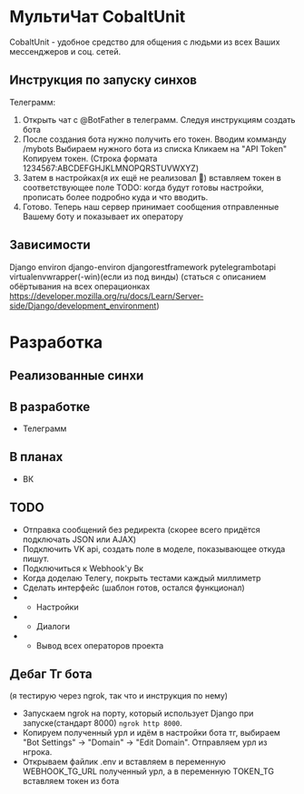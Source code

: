 МультиЧат CobaltUnit
==
CobaltUnit - удобное средство для общения с людьми из всех Ваших мессенджеров и соц. сетей.

Инструкция по запуску синхов
--
Телеграмм:
1) Открыть чат с @BotFather в телеграмм. Следуя инструкциям создать бота
2) После создания бота нужно получить его токен.
Вводим комманду /mybots
Выбираем нужного бота из списка
Кликаем на "API Token"
Копируем токен. (Строка формата 1234567:ABCDEFGHJKLMNOPQRSTUVWXYZ)
3) Затем в настройках(я их ещё не реализовал 🥲) вставляем токен в соответствующее поле
TODO: когда будут готовы настройки, прописать более подробно куда и что вводить.
4) Готово. Теперь наш сервер принимает сообщения отправленные Вашему боту и показывает их оператору

Зависимости
--
Django
environ
django-environ
djangorestframework
pytelegrambotapi
virtualenvwrapper(-win)(если из под винды)
(статься с описанием обёртывания на всех операционках https://developer.mozilla.org/ru/docs/Learn/Server-side/Django/development_environment)

Разработка
==
Реализованные синхи
--

В разработке
--
- Телеграмм

В планах
--
- ВК


TODO
--
- Отправка сообщений без редиректа (скорее всего придётся подключать JSON или AJAX)
- Подключить VK api, создать поле в моделе, показывающее откуда пишут.
- Подключиться к Webhook'у Вк
- Когда доделаю Телегу, покрыть тестами каждый миллиметр
- Сделать интерфейс (шаблон готов, остался функционал)
-   - Настройки
-   - Диалоги
-   - Вывод всех операторов проекта

Дебаг Тг бота
--
(я тестирую через ngrok, так что и инструкция по нему)
- Запускаем ngrok на порту, который использует Django при запуске(стандарт 8000) `ngrok http 8000`.
- Копируем полученный урл и идём в настройки бота тг, выбираем "Bot Settings" -> "Domain" -> "Edit Domain". Отправляем урл из нгрока.
- Открываем файлик .env и вставляем в переменную WEBHOOK_TG_URL полученный урл, а в переменную TOKEN_TG вставляем токен из бота

